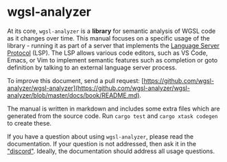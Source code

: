 # wgsl-analyzer

At its core, `wgsl-analyzer` is a **library** for semantic analysis of WGSL code as it changes over time.
This manual focuses on a specific usage of the library - running it as part of a server that implements the [Language Server Protocol](https://microsoft.github.io/language-server-protocol/) (LSP).
The LSP allows various code editors, such as VS Code, Emacs, or Vim to implement semantic features such as completion or goto definition by talking to an external language server process.

To improve this document, send a pull request: [https://github.com/wgsl-analyzer/wgsl-analyzer](https://github.com/wgsl-analyzer/wgsl-analyzer/blob/master/docs/book/README.md).

The manual is written in markdown and includes some extra files which are generated from the source code.
Run `cargo test` and `cargo xtask codegen` to create these.

If you have a question about using `wgsl-analyzer`, please read the documentation.
If your question is not addressed, then ask it in the ["discord"](https://discord.gg/3QUGyyz984).
Ideally, the documentation should address all usage questions.

